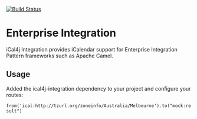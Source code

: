 [![Build Status](https://drone.io/github.com/ical4j/ical4j-integration/status.png)](https://drone.io/github.com/ical4j/ical4j-integration/latest)

Enterprise Integration
======================

iCal4j Integration provides iCalendar support for Enterprise Integration Pattern frameworks such as Apache Camel.

## Usage

Added the ical4j-integration dependency to your project and configure your routes:

`from('ical:http://tzurl.org/zoneinfo/Australia/Melbourne').to("mock:result")`
